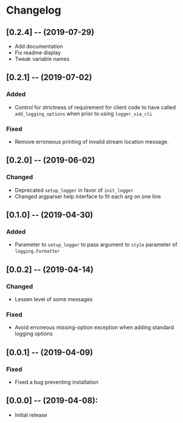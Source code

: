 # Changelog

## [0.2.4] -- (2019-07-29)
- Add documentation
- Fix readme display
- Tweak variable names

## [0.2.1] -- (2019-07-02)
### Added
- Control for strictness of requirement for client code to have called `add_logging_options` when 
prior to using `logger_via_cli`
### Fixed
- Remove erroneous printing of invalid stream location message.

## [0.2.0] -- (2019-06-02)

### Changed
- Deprecated `setup_logger` in favor of `init_logger`
- Changed argparser help interface to fit each arg on one line

## [0.1.0] -- (2019-04-30)

### Added
- Parameter to `setup_logger` to pass argument to `style` parameter of `logging.Formatter`

## [0.0.2] -- (2019-04-14)
### Changed
- Lessen level of some messages
### Fixed
- Avoid erroneous missing-option exception when adding standard logging options

## [0.0.1] -- (2019-04-09)
### Fixed
- Fixed a bug preventing installation

## [0.0.0] -- (2019-04-08):
- Initial release

